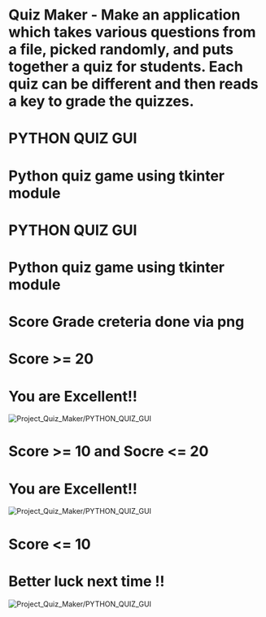 # Quiz Maker - Make an application which takes various questions from a file, picked randomly, and puts together a quiz for students. Each quiz can be different and then reads a key to grade the quizzes.

# PYTHON QUIZ GUI

# Python quiz game using tkinter module

# PYTHON QUIZ GUI
# Python quiz game using tkinter module
# Score Grade creteria done via png

# Score >= 20 
# You are Excellent!!
![Project_Quiz_Maker/PYTHON_QUIZ_GUI](great.png)

# Score >= 10 and Socre <= 20 
# You are Excellent!!
![Project_Quiz_Maker/PYTHON_QUIZ_GUI](ok.png)

# Score <= 10
# Better luck next time !!
![Project_Quiz_Maker/PYTHON_QUIZ_GUI](bad.png)

